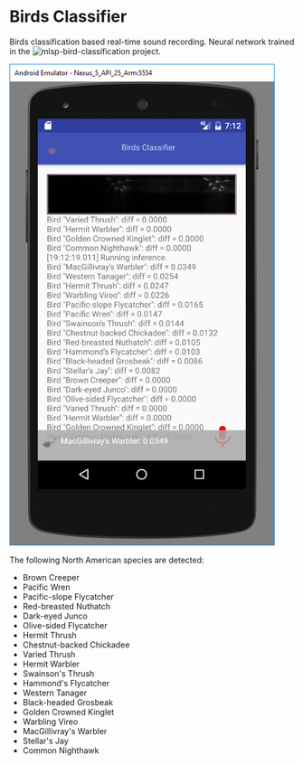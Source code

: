 # Birds Classifier

Birds classification based real-time sound recording.
Neural network trained in the ![mlsp-bird-classification](https://github.com/NotImplemented/mlsp-bird-classification) project.

![Android application](https://github.com/NotImplemented/birds_classifier_android//blob/master/Birds-classifier.png)

  The following North American species are detected:
   - Brown Creeper
   - Pacific Wren
   - Pacific-slope Flycatcher
   - Red-breasted Nuthatch
   - Dark-eyed Junco
   - Olive-sided Flycatcher
   - Hermit Thrush
   - Chestnut-backed Chickadee
   - Varied Thrush
   - Hermit Warbler
   - Swainson's Thrush
   - Hammond's Flycatcher
   - Western Tanager
   - Black-headed Grosbeak
   - Golden Crowned Kinglet
   - Warbling Vireo
   - MacGillivray's Warbler
   - Stellar's Jay
   - Common Nighthawk
